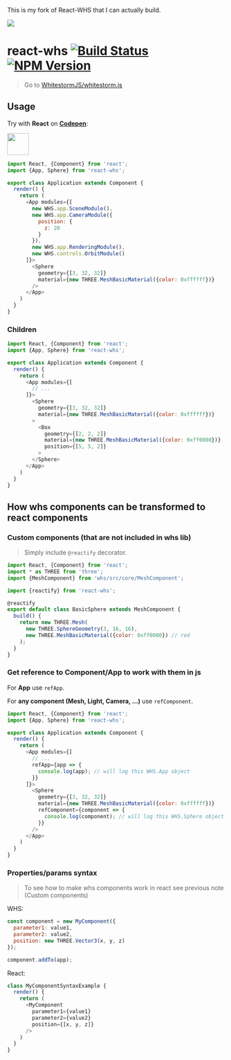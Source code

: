 This is my fork of React-WHS that I can actually build.

![](http://i.imgur.com/MJmzMdb.png)

# react-whs [![Build Status](https://img.shields.io/travis/WhitestormJS/react-whs.svg?style=flat-square)](https://travis-ci.org/WhitestormJS/react-whs) [![NPM Version](https://img.shields.io/npm/v/react-whs.svg?style=flat-square)](https://www.npmjs.com/package/react-whs)

> Go to [WhitestormJS/whitestorm.js](https://github.com/WhitestormJS/whitestorm.js)

## Usage 

Try with **React** on [**Codepen**](http://codepen.io/sasha240100/pen/dNqKMd?editors=1010):

<a href="http://codepen.io/sasha240100/pen/dNqKMd?editors=1010"><img src="http://i.imgur.com/AcsnqTs.png" height="50" /></a>


```javascript
import React, {Component} from 'react';
import {App, Sphere} from 'react-whs';

export class Application extends Component {
  render() {
    return (
      <App modules={[
        new WHS.app.SceneModule(),
        new WHS.app.CameraModule({
          position: {
            z: 20
          }
        }),
        new WHS.app.RenderingModule(),
        new WHS.controls.OrbitModule()
      ]}>
        <Sphere
          geometry={[3, 32, 32]}
          material={new THREE.MeshBasicMaterial({color: 0xffffff})}
        />
      </App>
    )
  }
}
```

### Children

```javascript
import React, {Component} from 'react';
import {App, Sphere} from 'react-whs';

export class Application extends Component {
  render() {
    return (
      <App modules={[
        // ...
      ]}>
        <Sphere
          geometry={[3, 32, 32]}
          material={new THREE.MeshBasicMaterial({color: 0xffffff})}
        >
          <Box
            geometry={[2, 2, 2]}
            material={new THREE.MeshBasicMaterial({color: 0xff0000})}
            position={[5, 5, 2]}
          >
        </Sphere>
      </App>
    )
  }
}
```

## How whs components can be transformed to react components

### Custom components (that are not included in whs lib)

> Simply include `@reactify` decorator.

```javascript
import React, {Component} from 'react';
import * as THREE from 'three';
import {MeshComponent} from 'whs/src/core/MeshComponent';

import {reactify} from 'react-whs';

@reactify
export default class BasicSphere extends MeshComponent {
  build() {
    return new THREE.Mesh(
      new THREE.SphereGeometry(3, 16, 16),
      new THREE.MeshBasicMaterial({color: 0xff0000}) // red
    );
  }
}
```

### Get reference to Component/App to work with them in js
For **App** use `refApp`.

For **any component (Mesh, Light, Camera, ...)** use `refComponent`.

```javascript
import React, {Component} from 'react';
import {App, Sphere} from 'react-whs';

export class Application extends Component {
  render() {
    return (
      <App modules={[
        // ...
        refApp={app => {
          console.log(app); // will log this WHS.App object
        }}
      ]}>
        <Sphere
          geometry={[3, 32, 32]}
          material={new THREE.MeshBasicMaterial({color: 0xffffff})}
          refComponent={component => {
            console.log(component); // will log this WHS.Sphere object
          }}
        />
      </App>
    )
  }
}
```



### Properties/params syntax
> To see how to make whs components work in react see previous note (Custom components)

WHS:

```javascript
const component = new MyComponent({
  parameter1: value1,
  parameter2: value2,
  position: new THREE.Vector3(x, y, z)
});

component.addTo(app);
```

React:

```javascript
class MyComponentSyntaxExample {
  render() {
    return (
      <MyComponent
        parameter1={value1}
        parameter2={value2}
        position={[x, y, z]}
      />
    )
  }
}
```
